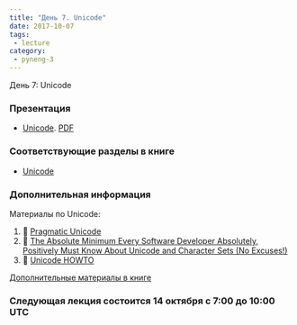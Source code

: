```yaml
---
title: "День 7. Unicode"
date: 2017-10-07
tags:
 - lecture
category:
 - pyneng-3
---
```


День 7: Unicode


### Презентация

* [Unicode](https://gitpitch.com/natenka/pyneng-slides/py3-unicode). [PDF](https://github.com/pyneng/pyneng-online-sep-oct-2017/raw/master/presentations/unicode.pdf)

### Соответствующие разделы в книге

* [Unicode](https://natenka.gitbooks.io/pyneng/content/book/16_unicode/)

### Дополнительная информация

Материалы по Unicode:

1.  &#128013; [Pragmatic Unicode](https://nedbatchelder.com/text/unipain.html)
2.  &#129417; [The Absolute Minimum Every Software Developer Absolutely, Positively Must Know About Unicode and Character Sets (No Excuses!)](https://www.joelonsoftware.com/2003/10/08/the-absolute-minimum-every-software-developer-absolutely-positively-must-know-about-unicode-and-character-sets-no-excuses/)
3.  &#128013; [Unicode HOWTO](https://docs.python.org/3/howto/unicode.html)


[Дополнительные материалы в книге](https://natenka.gitbooks.io/pyneng/content/book/16_additional_info/unicode/further_reading.html)

### Следующая лекция состоится 14 октября с 7:00 до 10:00 UTC

